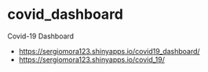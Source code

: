 # covid_dashboard
Covid-19 Dashboard

* https://sergiomora123.shinyapps.io/covid19_dashboard/
* https://sergiomora123.shinyapps.io/covid_19/
